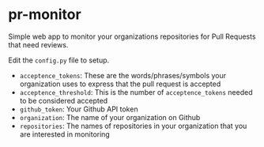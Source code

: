 # pr-monitor

Simple web app to monitor your organizations repositories for Pull Requests that need reviews.

Edit the `config.py` file to setup.
  - `acceptence_tokens`: These are the words/phrases/symbols your organization uses to express that the pull request is accepted
  - `acceptence_threshold`: This is the number of `acceptence_tokens` needed to be considered accepted
  - `github_token`: Your Github API token
  - `organization`: The name of your organization on Github
  - `repositories`: The names of repositories in your organization that you are interested in monitoring
